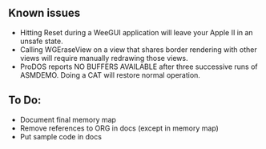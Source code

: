 
Known issues
------------

- Hitting Reset during a WeeGUI application will leave your Apple II in an unsafe state.
- Calling WGEraseView on a view that shares border rendering with other views will require manually redrawing those views.
- ProDOS reports NO BUFFERS AVAILABLE after three successive runs of ASMDEMO. Doing a CAT will restore normal operation.


To Do:
------
- Document final memory map
- Remove references to ORG in docs (except in memory map)
- Put sample code in docs
